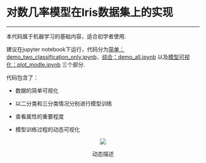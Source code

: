 # 对数几率模型在Iris数据集上的实现
---
本代码属于机器学习的基础内容，适合初学者使用.

建议在jupyter notebook下运行，代码分为[简单：demo_two_classification_only.ipynb](https://github.com/zasle/Iris_logistic_classify/blob/master/demo_two_classification_only.ipynb)、[综合：demo_all.ipynb](https://github.com/zasle/Iris_logistic_classify/blob/master/demo_all.ipynb) 以及[模型可视化：plot_modle.ipynb](https://github.com/zasle/Iris_logistic_classify/blob/master/plot_modle.ipynb) 三个部分.

代码包含了：

- 数据的简单可视化

- 以二分类和三分类情况分别进行模型训练

- 查看属性的重要程度

- 模型训练过程的动态可视化

 <div align="center">
  <img src="img/demo.gif"  />
  <p>动态描述</p>
</div>

